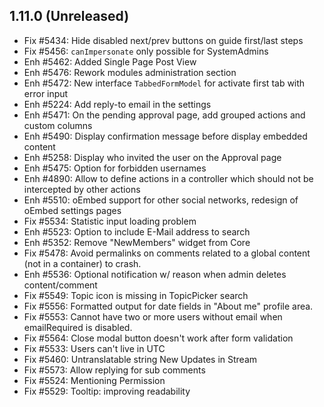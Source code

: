 1.11.0 (Unreleased)
--------------------------
- Fix #5434: Hide disabled next/prev buttons on guide first/last steps
- Fix #5456: `canImpersonate` only possible for SystemAdmins
- Enh #5462: Added Single Page Post View 
- Enh #5476: Rework modules administration section
- Enh #5472: New interface `TabbedFormModel` for activate first tab with error input
- Enh #5224: Add reply-to email in the settings
- Enh #5471: On the pending approval page, add grouped actions and custom columns
- Enh #5490: Display confirmation message before display embedded content
- Enh #5258: Display who invited the user on the Approval page
- Enh #5475: Option for forbidden usernames
- Enh #4890: Allow to define actions in a controller which should not be intercepted by other actions
- Enh #5510: oEmbed support for other social networks, redesign of oEmbed settings pages
- Fix #5534: Statistic input loading problem
- Enh #5523: Option to include E-Mail address to search 
- Enh #5352: Remove "NewMembers" widget from Core
- Fix #5478: Avoid permalinks on comments related to a global content (not in a container) to crash.
- Enh #5536: Optional notification w/ reason when admin deletes content/comment
- Fix #5549: Topic icon is missing in TopicPicker search
- Fix #5556: Formatted output for date fields in "About me" profile area.
- Fix #5553: Cannot have two or more users without email when emailRequired is disabled.
- Fix #5564: Close modal button doesn't work after form validation
- Fix #5533: Users can't live in UTC
- Fix #5460: Untranslatable string New Updates in Stream
- Fix #5573: Allow replying for sub comments
- Fix #5524: Mentioning Permission
- Fix #5529: Tooltip: improving readability